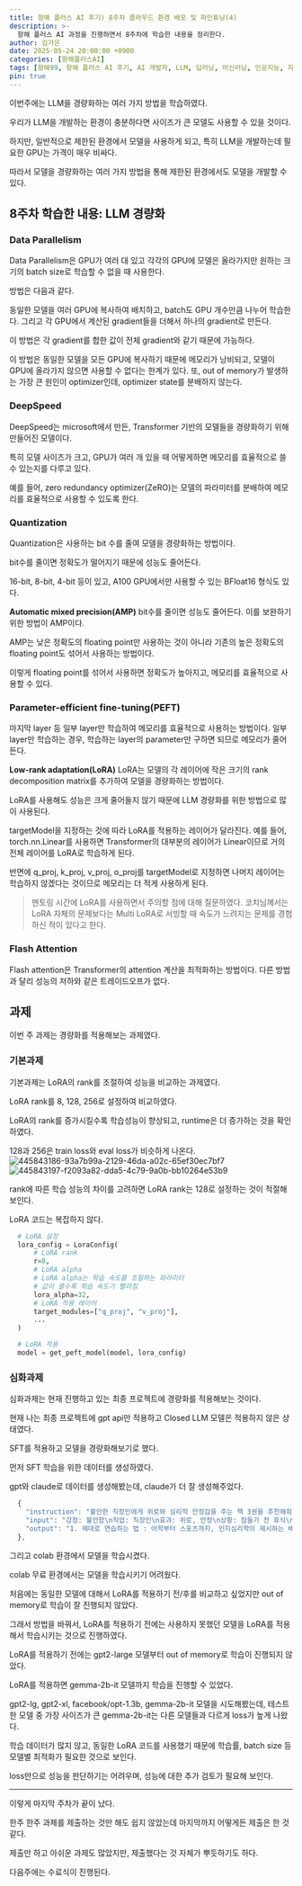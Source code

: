 ```yaml
---
title: 항해 플러스 AI 후기) 8주차 클라우드 환경 배포 및 파인튜닝(4)
description: >-
  항해 플러스 AI 과정을 진행하면서 8주차에 학습한 내용을 정리한다.
author: 김가은
date: 2025-05-24 20:00:00 +0900
categories: [항해플러스AI]
tags: [항해99, 항해 플러스 AI 후기, AI 개발자, LLM, 딥러닝, 머신러닝, 인공지능, 자연어 처리]
pin: true
---
```


이번주에는 LLM을 경량화하는 여러 가지 방법을 학습하였다.

우리가 LLM을 개발하는 환경이 충분하다면 사이즈가 큰 모델도 사용할 수 있을 것이다.

하지만, 일반적으로 제한된 환경에서 모델을 사용하게 되고, 특히 LLM을 개발하는데 필요한 GPU는 가격이 매우 비싸다.

따라서 모델을 경량화하는 여러 가지 방법을 통해 제한된 환경에서도 모델을 개발할 수 있다.

## 8주차 학습한 내용: LLM 경량화

### Data Parallelism
Data Parallelism은 GPU가 여러 대 있고 각각의 GPU에 모델은 올라가지만 원하는 크기의 batch size로 학습할 수 없을 때 사용한다.

방법은 다음과 같다.

동일한 모델을 여러 GPU에 복사하여 배치하고, batch도 GPU 개수만큼 나누어 학습한다.
그리고 각 GPU에서 계산된 gradient들을 더해서 하나의 gradient로 만든다.

이 방법은 각 gradient를 합한 값이 전체 gradient와 같기 때문에 가능하다.

이 방법은 동일한 모델을 모든 GPU에 복사하기 때문에 메모리가 낭비되고, 모델이 GPU에 올라가지 않으면 사용할 수 없다는 한계가 있다.
또, out of memory가 발생하는 가장 큰 원인이 optimizer인데, optimizer state를 분배하지 않는다.

### DeepSpeed
DeepSpeed는 microsoft에서 만든, Transformer 기반의 모델들을 경량화하기 위해 만들어진 모델이다.

특히 모델 사이즈가 크고, GPU가 여러 개 있을 때 어떻게하면 메모리를 효율적으로 쓸 수 있는지를 다루고 있다.

예를 들어, zero redundancy optimizer(ZeRO)는 모델의 파라미터를 분배하여 메모리를 효율적으로 사용할 수 있도록 한다.

### Quantization
Quantization은 사용하는 bit 수를 줄여 모델을 경량화하는 방법이다.

bit수를 줄이면 정확도가 떨어지기 때문에 성능도 줄어든다.

16-bit, 8-bit, 4-bit 등이 있고, A100 GPU에서만 사용할 수 있는 BFloat16 형식도 있다.

**Automatic mixed precision(AMP)**
bit수를 줄이면 성능도 줄어든다. 이를 보완하기 위한 방법이 AMP이다.

AMP는 낮은 정확도의 floating point만 사용하는 것이 아니라 기존의 높은 정확도의 floating point도 섞어서 사용하는 방법이다.

이렇게 floating point를 섞어서 사용하면 정확도가 높아지고, 메모리를 효율적으로 사용할 수 있다.

### Parameter-efficient fine-tuning(PEFT)
마지막 layer 등 일부 layer만 학습하여 메모리를 효율적으로 사용하는 방법이다.
일부 layer만 학습하는 경우, 학습하는 layer의 parameter만 구하면 되므로 메모리가 줄어든다.

**Low-rank adaptation(LoRA)**
LoRA는 모델의 각 레이어에 작은 크기의 rank decomposition matrix를 추가하여 모델을 경량화하는 방법이다.

LoRA를 사용해도 성능은 크게 줄어들지 않기 때문에 LLM 경량화를 위한 방법으로 많이 사용된다.

targetModel을 지정하는 것에 따라 LoRA를 적용하는 레이어가 달라진다.
예를 들어, torch.nn.Linear를 사용하면 Transformer의 대부분의 레이어가 Linear이므로 거의 전체 레이어를 LoRA로 학습하게 된다.

반면에 q_proj, k_proj, v_proj, o_proj를 targetModel로 지정하면 나머지 레이어는 학습하지 않겠다는 것이므로 메모리는 더 적게 사용하게 된다.

> 멘토링 시간에 LoRA를 사용하면서 주의할 점에 대해 질문하였다.
> 코치님께서는 LoRA 자체의 문제보다는 Multi LoRA로 서빙할 때 속도가 느려지는 문제를 경험하신 적이 있다고 한다.

### Flash Attention
Flash attention은 Transformer의 attention 계산을 최적화하는 방법이다.
다른 방법과 달리 성능의 저하와 같은 트레이드오프가 없다.

## 과제

이번 주 과제는 경량화를 적용해보는 과제였다.

### 기본과제
기본과제는 LoRA의 rank를 조절하여 성능을 비교하는 과제였다.

LoRA rank를 8, 128, 256로 설정하여 비교하였다.

LoRA의 rank를 증가시킬수록 학습성능이 향상되고, runtime은 더 증가하는 것을 확인하였다.

128과 256은 train loss와 eval loss가 비슷하게 나온다.
![445843186-93a7b99a-2129-46da-a02c-65ef30ec7bf7](https://github.com/user-attachments/assets/6e5308f5-2b07-4e01-9f71-6680d144d435)
![445843197-f2093a82-dda5-4c79-9a0b-bb10264e53b9](https://github.com/user-attachments/assets/c88afdb8-38a4-4be5-b607-314e8a3b66c9)

rank에 따른 학습 성능의 차이를 고려하면 LoRA rank는 128로 설정하는 것이 적절해 보인다.

LoRA 코드는 복잡하지 않다.

```python
  # LoRA 설정
  lora_config = LoraConfig(
      # LoRA rank
      r=8,
      # LoRA alpha
      # LoRA alpha는 학습 속도를 조절하는 파라미터
      # 값이 클수록 학습 속도가 빨라짐
      lora_alpha=32,
      # LoRA 적용 레이어
      target_modules=["q_proj", "v_proj"],
      ...
  )

  # LoRA 적용
  model = get_peft_model(model, lora_config)
```

### 심화과제

심화과제는 현재 진행하고 있는 최종 프로젝트에 경량화를 적용해보는 것이다.

현재 나는 최종 프로젝트에 gpt api만 적용하고 Closed LLM 모델은 적용하지 않은 상태였다.

SFT를 적용하고 모델을 경량화해보기로 했다.

먼저 SFT 학습을 위한 데이터를 생성하였다.

gpt와 claude로 데이터를 생성해봤는데, claude가 더 잘 생성해주었다.

```js
  {
    "instruction": "불안한 직장인에게 위로와 심리적 안정감을 주는 책 3권을 추천해줘. 각 책마다 추천 이유와 감정적 효과를 설명해줘.",
    "input": "감정: 불안함\n직업: 직장인\n효과: 위로, 안정\n상황: 잠들기 전 휴식\n집중도: 가볍게 읽을 수 있음",
    "output": "1. 제대로 연습하는 법 : 어학부터 스포츠까지, 인지심리학이 제시하는 배움의 기술 - 아투로 E. 허낸데즈 지음 ; 방진이 옮김\n   - 추천 이유: 불안하고 자신감이 부족할 때, 심리학 기반의 학습법이 내면의 안정감을 줍니다.\n   - 이 책이 도움이 될 수 있는 이유: 작은 습관 변화로 긍정적 변화를 얻고, 불안을 줄일 수 있습니다."
  },
```

그리고 colab 환경에서 모델을 학습시켰다.

colab 무료 환경에서는 모델을 학습시키기 어려웠다.

처음에는 동일한 모델에 대해서 LoRA를 적용하기 전/후를 비교하고 싶었지만 out of memory로 학습이 잘 진행되지 않았다.

그래서 방법을 바꿔서, LoRA를 적용하기 전에는 사용하지 못했던 모델을 LoRA를 적용해서 학습시키는 것으로 진행하였다.

LoRA를 적용하기 전에는 gpt2-large 모델부터 out of memory로 학습이 진행되지 않았다.

LoRA를 적용하면 gemma-2b-it 모델까지 학습을 진행할 수 있었다.

gpt2-lg, gpt2-xl, facebook/opt-1.3b, gemma-2b-it 모델을 시도해봤는데, 
테스트한 모델 중 가장 사이즈가 큰 gemma-2b-it는 다른 모델들과 다르게 loss가 높게 나왔다.

학습 데이터가 많지 않고, 동일한 LoRA 코드를 사용했기 때문에 학습률, batch size 등 모델별 최적화가 필요한 것으로 보인다. 

loss만으로 성능을 판단하기는 어려우며, 성능에 대한 추가 검토가 필요해 보인다.

------------------------

이렇게 마지막 주차가 끝이 났다.

한주 한주 과제를 제출하는 것만 해도 쉽지 않았는데 마지막까지 어떻게든 제출은 한 것 같다.

제출만 하고 아쉬운 과제도 많았지만, 제출했다는 것 자체가 뿌듯하기도 하다.

다음주에는 수료식이 진행된다.
